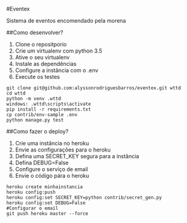 #Eventex

Sistema de eventos encomendado pela morena

##Como desenvolver?
1. Clone o repositporio
2. Crie um virtualenv com python 3.5
3. Ative o seu virtualenv
4. Instale as dependências
5. Configure a instãncia com o .env
6. Execute os testes

```console
git clone git@github.com:alyssonrodriguesbarros/eventex.git wttd
cd wttd
python -m venv .wttd
windows: .wttd\scripts\activate
pip install -r requirements.txt
cp contrib/env-sample .env
python manage.py test
```
##Como fazer o deploy?

1. Crie uma instãncia no heroku
2. Envie as configurações para o heroku
3. Defina uma SECRET_KEY segura para a instãncia
4. Defina DEBUG=False
5. Configure o serviço de email
6. Envie o código pára o heroku

```console
heroku create minhainstancia
heroku config:push
heroku config:set SECRET_KEY=python contrib/secret_gen.py
heroku config:set DEBUG=False
#Configurar o email
git push heroku master --force
```

